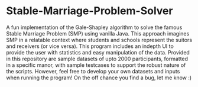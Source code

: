 # Stable-Marriage-Problem-Solver

A fun implementation of the Gale-Shapley algorithm to solve the famous Stable Marriage Problem (SMP) using vanilla Java. This approach imagines SMP in a relatable context where students and schools represent the suitors and receivers (or vice versa). This program includes an indepth UI to provide the user with statistics and easy manipulation of the data. Provided in this repository are sample datasets of upto 2000 participants, formatted in a specific manor, with sample testcases to support the robust nature of the scripts. However, feel free to develop your own datasets and inputs when running the program! On the off chance you find a bug, let me know :)
